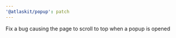 ```yaml
---
'@atlaskit/popup': patch
---
```


Fix a bug causing the page to scroll to top when a popup is opened
